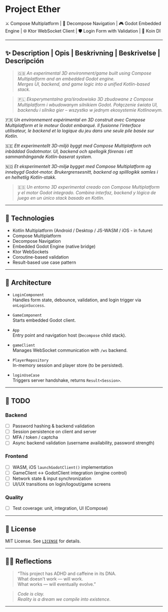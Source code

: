 # Project Ether

⚔️ Compose Multiplatform | 🧠 Decompose Navigation | 🎮 Godot Embedded Engine | 🌐 Ktor WebSocket Client | 🛡️ Login Form with Validation | 🔌 Koin DI 

---

## ✨  Description | Opis | Beskrivning | Beskrivelse | Descripción

> 🇬🇧 
_An experimental 3D environment/game built using Compose Multiplatform and an embedded Godot engine.  
Merges UI, backend, and game logic into a unified Kotlin-based stack._

> 🇵🇱
_Eksperymentalna gra/środowisko 3D zbudowane z Compose Multiplatform i wbudowanym silnikiem Godot.
Połączenie świata UI, backendu i silnika gier – wszystko w jednym ekosystemie Kotlinowym._

🇫🇷
_Un environnement expérimental en 3D construit avec Compose Multiplatform et le moteur Godot embarqué.
Il fusionne l’interface utilisateur, le backend et la logique du jeu dans une seule pile basée sur Kotlin._

🇸🇪
_Ett experimentellt 3D-miljö byggt med Compose Multiplatform och inbäddad Godotmotor.
UI, backend och spellogik förenas i ett sammanhängande Kotlin-baserat system._

🇳🇴
_Et eksperimentelt 3D-miljø bygget med Compose Multiplatform og innebygd Godot-motor.
Brukergrensesnitt, backend og spilllogikk samles i en helhetlig Kotlin-stakk._

> 🇪🇸
_Un entorno 3D experimental creado con Compose Multiplatform y el motor Godot integrado.
Combina interfaz, backend y lógica de juego en un único stack basado en Kotlin._
---

## 🔧 Technologies

- Kotlin Multiplatform (Android / Desktop / JS-WASM / iOS - in future)
- Compose Multiplatform
- Decompose Navigation
- Embedded Godot Engine (native bridge)
- Ktor WebSockets
- Coroutine-based validation
- Result-based use case pattern

---

## 🧠 Architecture

- `LoginComponent`  
  Handles form state, debounce, validation, and login trigger via `onLoginSuccess`.

- `GameComponent`  
  Starts embedded Godot client.

- `App`  
  Entry point and navigation host (`Decompose` child stack).

- `gameClient`  
  Manages WebSocket communication with `/ws` backend.

- `PlayerRepository`  
  In-memory session and player store (to be persisted).

- `loginUseCase`  
  Triggers server handshake, returns `Result<Session>`.

---

## 📝 TODO

### Backend
- [ ] Password hashing & backend validation
- [ ] Session persistence on client and server
- [ ] MFA / token / captcha
- [ ] Async backend validation (username availability, password strength)

### Frontend
- [ ] WASM, iOS `launchGodotClient()` implementation
- [ ] GameClient ↔ GodotClient integration (engine control)
- [ ] Network state & input synchronization
- [ ] UI/UX transitions on login/logout/game screens

### Quality
- [ ] Test coverage: unit, integration, UI (Compose)

<!--
---

## 🚀 Launch / Uruchamianie

🖥️ Desktop (Compose Multiplatform)
./gradlew :composeApp:run

🌐 WebAssembly (WASM via JS)
./gradlew :composeApp:wasmJsBrowserDevelopmentRun

📱 Android App
./gradlew :composeApp:installDebug or use Android Studio manually

☁️ Backend Server (Ktor Application)
./gradlew :server:run

🔎 Optional – list all runnable tasks
./gradlew tasks --all
-->
---

## 📜 License

MIT License. See [`LICENSE`](./LICENSE) for details.

---

## 🧘‍♂️ Reflections

> “This project has ADHD and caffeine in its DNA.  
> What doesn't work — will work.  
> What works — will eventually evolve.”

> _Code is clay.  
> Reality is a dream we compile into existence._

---
